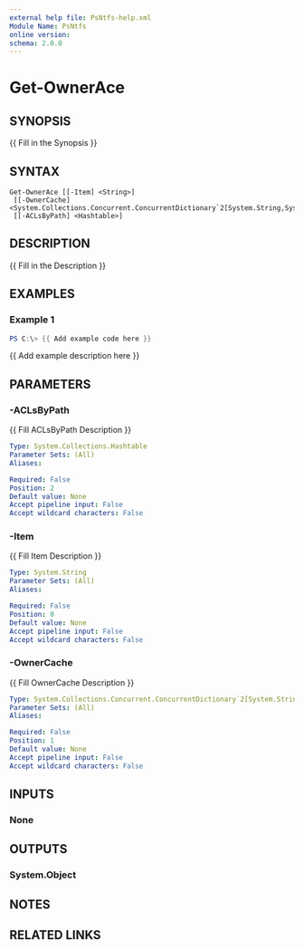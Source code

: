 ```yaml
---
external help file: PsNtfs-help.xml
Module Name: PsNtfs
online version:
schema: 2.0.0
---
```


# Get-OwnerAce

## SYNOPSIS
{{ Fill in the Synopsis }}

## SYNTAX

```
Get-OwnerAce [[-Item] <String>]
 [[-OwnerCache] <System.Collections.Concurrent.ConcurrentDictionary`2[System.String,System.Management.Automation.PSObject]>]
 [[-ACLsByPath] <Hashtable>]
```

## DESCRIPTION
{{ Fill in the Description }}

## EXAMPLES

### Example 1
```powershell
PS C:\> {{ Add example code here }}
```

{{ Add example description here }}

## PARAMETERS

### -ACLsByPath
{{ Fill ACLsByPath Description }}

```yaml
Type: System.Collections.Hashtable
Parameter Sets: (All)
Aliases:

Required: False
Position: 2
Default value: None
Accept pipeline input: False
Accept wildcard characters: False
```

### -Item
{{ Fill Item Description }}

```yaml
Type: System.String
Parameter Sets: (All)
Aliases:

Required: False
Position: 0
Default value: None
Accept pipeline input: False
Accept wildcard characters: False
```

### -OwnerCache
{{ Fill OwnerCache Description }}

```yaml
Type: System.Collections.Concurrent.ConcurrentDictionary`2[System.String,System.Management.Automation.PSObject]
Parameter Sets: (All)
Aliases:

Required: False
Position: 1
Default value: None
Accept pipeline input: False
Accept wildcard characters: False
```

## INPUTS

### None

## OUTPUTS

### System.Object
## NOTES

## RELATED LINKS
